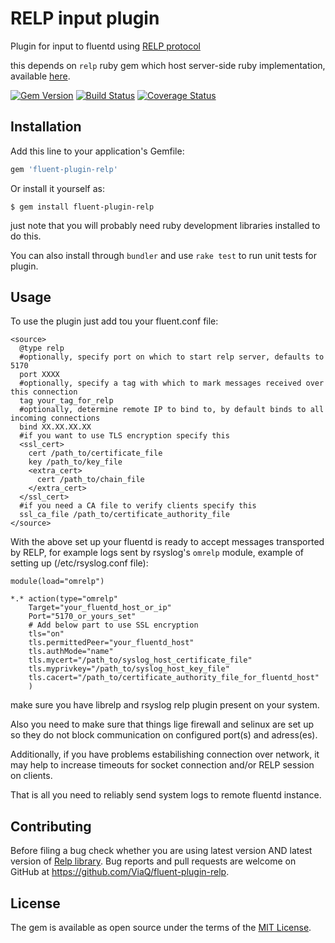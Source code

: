# RELP input plugin

Plugin for input to fluentd using [RELP protocol](http://www.rsyslog.com/doc/relp.html)

this depends on `relp` ruby gem which host server-side ruby implementation, available [here](https://github.com/ViaQ/Relp).

[![Gem Version](https://badge.fury.io/rb/fluent-plugin-relp.png)](http://badge.fury.io/rb/fluent-plugin-relp)
[![Build Status](https://travis-ci.org/ViaQ/fluent-plugin-relp.png?branch=master)](https://travis-ci.org/ViaQ/fluent-plugin-relp)
[![Coverage Status](https://coveralls.io/repos/github/ViaQ/fluent-plugin-relp/badge.svg?branch=master)](https://coveralls.io/github/ViaQ/fluent-plugin-relp?branch=master)

## Installation

Add this line to your application's Gemfile:

```ruby
gem 'fluent-plugin-relp'
```

Or install it yourself as:

    $ gem install fluent-plugin-relp

just note that you will probably need ruby development libraries installed to do this.

You can also install through `bundler` and use `rake test` to run unit tests for plugin.

## Usage

To use the plugin just add tou your fluent.conf file:
```aconf
<source>
  @type relp
  #optionally, specify port on which to start relp server, defaults to 5170
  port XXXX
  #optionally, specify a tag with which to mark messages received over this connection
  tag your_tag_for_relp
  #optionally, determine remote IP to bind to, by default binds to all incoming connections
  bind XX.XX.XX.XX
  #if you want to use TLS encryption specify this
  <ssl_cert>
    cert /path_to/certificate_file
    key /path_to/key_file
    <extra_cert>
      cert /path_to/chain_file
    </extra_cert>
  </ssl_cert>
  #if you need a CA file to verify clients specify this
  ssl_ca_file /path_to/certificate_authority_file
</source>

```
With the above set up your fluentd is ready to accept messages transported by RELP, for example logs
sent by rsyslog's `omrelp` module, example of setting up (/etc/rsyslog.conf file):

```aconf
module(load="omrelp")

*.* action(type="omrelp"
	Target="your_fluentd_host_or_ip"
	Port="5170_or_yours_set"
	# Add below part to use SSL encryption
	tls="on"
	tls.permittedPeer="your_fluentd_host"
	tls.authMode="name"
	tls.mycert="/path_to/syslog_host_certificate_file"
	tls.myprivkey="/path_to/syslog_host_key_file"
	tls.cacert="/path_to/certificate_authority_file_for_fluentd_host"
	)
```
make sure you have librelp and rsyslog relp plugin present on your system.

Also you need to make sure that things lige firewall and selinux are set up
so they do not block communication on configured port(s) and adress(es).

Additionally, if you have problems estabilishing connection over network, it may
help to increase timeouts for socket connection and/or RELP session on clients.

That is all you need to reliably send system logs to remote fluentd instance.

## Contributing

Before filing a bug check whether you are using latest version AND latest version of [Relp library](https://github.com/ViaQ/Relp).
Bug reports and pull requests are welcome on GitHub at https://github.com/ViaQ/fluent-plugin-relp.

## License

The gem is available as open source under the terms of the [MIT License](http://opensource.org/licenses/MIT).
